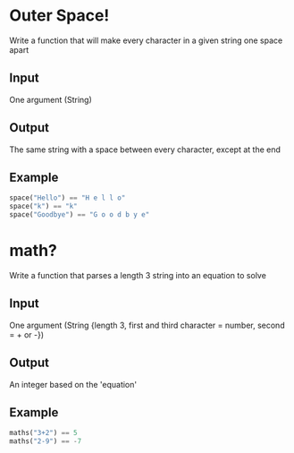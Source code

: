 # Outer Space!
Write a function that will make every character in a given string one space apart

## Input
One argument (String)
  
## Output
The same string with a space between every character, except at the end

## Example
```python
space("Hello") == "H e l l o"
space("k") == "k"
space("Goodbye") == "G o o d b y e"
```



# math?
Write a function that parses a length 3 string into an equation to solve

## Input
One argument (String {length 3, first and third character = number, second = + or -})

## Output
An integer based on the 'equation'

## Example
```python
maths("3+2") == 5
maths("2-9") == -7
```
